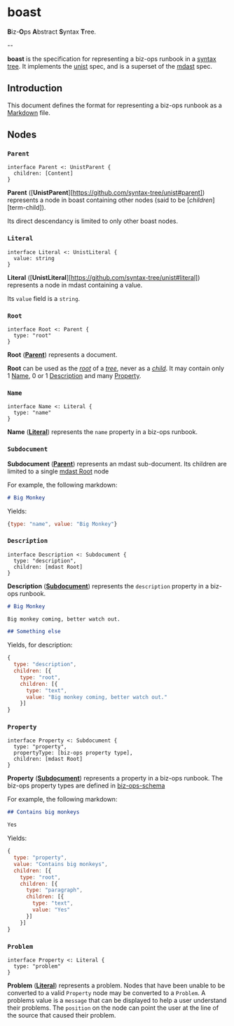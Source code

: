 # boast

**B**iz-**O**ps **A**bstract **S**yntax **T**ree.

--

**boast** is the specification for representing a biz-ops runbook in a
[syntax tree](https://github.com/syntax-tree/unist#syntax-tree). It implements the [unist](https://github.com/syntax-tree/unist) spec, and is a superset of the [mdast](https://github.com/syntax-tree/mdast) spec.

## Introduction

This document defines the format for representing a biz-ops runbook as a [Markdown](https://daringfireball.net/projects/markdown/) file.

## Nodes

### `Parent`

```idl
interface Parent <: UnistParent {
  children: [Content]
}
```

**Parent** ([**UnistParent**][https://github.com/syntax-tree/unist#parent]) represents a node in boast
containing other nodes (said to be [_children_][term-child]).

Its direct descendancy is limited to only other boast nodes.

### `Literal`

```idl
interface Literal <: UnistLiteral {
  value: string
}
```

**Literal** ([**UnistLiteral**][https://github.com/syntax-tree/unist#literal]) represents a node in mdast
containing a value.

Its `value` field is a `string`.

### `Root`

```idl
interface Root <: Parent {
  type: "root"
}
```

**Root** ([**Parent**](#parent)) represents a document.

**Root** can be used as the [_root_](https://github.com/syntax-tree/unist#root)
of a [_tree_](https://github.com/syntax-tree/unist#tree), never as a
[_child_](https://github.com/syntax-tree/unist#child). It may contain only 1
[Name](#name), 0 or 1 [Description](#description) and many
[Property](#property).

### `Name`

```idl
interface Name <: Literal {
  type: "name"
}
```

**Name** ([**Literal**](#literal)) represents the `name` property in a biz-ops
runbook.

### `Subdocument`

**Subdocument** ([**Parent**](#parent)) represents an mdast sub-document. Its
children are limited to a single
[mdast Root](https://github.com/syntax-tree/mdast#root) node

For example, the following markdown:

```md
# Big Monkey
```

Yields:

```js
{type: "name", value: "Big Monkey"}
```

### `Description`

```idl
interface Description <: Subdocument {
  type: "description",
  children: [mdast Root]
}
```

**Description** ([**Subdocument**](#subdocument)) represents the `description`
property in a biz-ops runbook.

```md
# Big Monkey

Big monkey coming, better watch out.

## Something else
```

Yields, for description:

```js
{
  type: "description",
  children: [{
    type: "root",
    children: [{
      type: "text",
      value: "Big monkey coming, better watch out."
    }]
}
```

### `Property`

```idl
interface Property <: Subdocument {
  type: "property",
  propertyType: [biz-ops property type],
  children: [mdast Root]
}
```

**Property** ([**Subdocument**](#subdocument)) represents a
property in a biz-ops runbook. The biz-ops property types are defined in
[biz-ops-schema](https://github.com/Financial-Times/biz-ops-schema/blob/01ae5ad/lib/primitive-types-map.js)

For example, the following markdown:

```md
## Contains big monkeys

Yes
```

Yields:

```js
{
  type: "property",
  value: "Contains big monkeys",
  children: [{
    type: "root",
    children: [{
      type: "paragraph",
      children: [{
        type: "text",
        value: "Yes"
      }]
    }]
}
```

### `Problem`

```idl
interface Property <: Literal {
  type: "problem"
}
```

**Problem** ([**Literal**](#literal)) represents a problem. Nodes that have been
unable to be converted to a valid `Property` node may be converted to a
`Problem`. A problems value is a `message` that can be displayed to help a user
understand their problems. The `position` on the node can point the user at the
line of the source that caused their problem.
